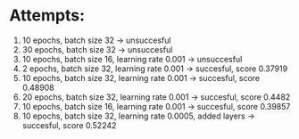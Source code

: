 # Attempts:

1. 10 epochs, batch size 32 -> unsuccesful
2. 30 epochs, batch size 32 -> unsuccesful
3. 10 epochs, batch size 16, learning rate 0.001 -> unsuccesful
4. 2 epochs, batch size 32, learning rate 0.001 -> succesful, score 0.37919
5. 10 epochs, batch size 32, learning rate 0.001 -> succesful, score 0.48908
6. 20 epochs, batch size 32, learning rate 0.001 -> succesful, score 0.4482
7. 10 epochs, batch size 16, learning rate 0.001 -> succesful, score 0.39857
8. 10 epochs, batch size 32, learning rate 0.0005, added layers -> succesful, score 0.52242
